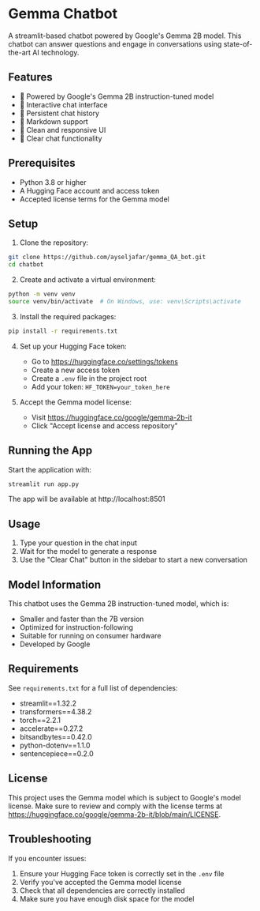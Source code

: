 # Gemma Chatbot

A streamlit-based chatbot powered by Google's Gemma 2B model. This chatbot can answer questions and engage in conversations using state-of-the-art AI technology.

## Features

- 🤖 Powered by Google's Gemma 2B instruction-tuned model
- 💬 Interactive chat interface
- 🔄 Persistent chat history
- 📝 Markdown support
- 🎨 Clean and responsive UI
- 🧹 Clear chat functionality

## Prerequisites

- Python 3.8 or higher
- A Hugging Face account and access token
- Accepted license terms for the Gemma model

## Setup

1. Clone the repository:
```bash
git clone https://github.com/ayseljafar/gemma_QA_bot.git
cd chatbot
```

2. Create and activate a virtual environment:
```bash
python -m venv venv
source venv/bin/activate  # On Windows, use: venv\Scripts\activate
```

3. Install the required packages:
```bash
pip install -r requirements.txt
```

4. Set up your Hugging Face token:
   - Go to https://huggingface.co/settings/tokens
   - Create a new access token
   - Create a `.env` file in the project root
   - Add your token: `HF_TOKEN=your_token_here`

5. Accept the Gemma model license:
   - Visit https://huggingface.co/google/gemma-2b-it
   - Click "Accept license and access repository"

## Running the App

Start the application with:
```bash
streamlit run app.py
```

The app will be available at http://localhost:8501

## Usage

1. Type your question in the chat input
2. Wait for the model to generate a response
3. Use the "Clear Chat" button in the sidebar to start a new conversation

## Model Information

This chatbot uses the Gemma 2B instruction-tuned model, which is:
- Smaller and faster than the 7B version
- Optimized for instruction-following
- Suitable for running on consumer hardware
- Developed by Google

## Requirements

See `requirements.txt` for a full list of dependencies:
- streamlit==1.32.2
- transformers==4.38.2
- torch==2.2.1
- accelerate==0.27.2
- bitsandbytes==0.42.0
- python-dotenv==1.1.0
- sentencepiece==0.2.0

## License

This project uses the Gemma model which is subject to Google's model license. Make sure to review and comply with the license terms at https://huggingface.co/google/gemma-2b-it/blob/main/LICENSE.

## Troubleshooting

If you encounter issues:
1. Ensure your Hugging Face token is correctly set in the `.env` file
2. Verify you've accepted the Gemma model license
3. Check that all dependencies are correctly installed
4. Make sure you have enough disk space for the model 
